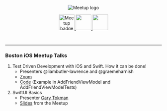 <p align="center">
<img src="https://user-images.githubusercontent.com/52800968/61815466-4e713180-ae18-11e9-9065-dc578f90237b.jpg" alt="Meetup logo" />
</a>
</p>
<p align="center">
  <a href="https://www.meetup.com/Boston-iOS-Meetup">
    <img src="https://www.meetup.com/mu_static/en-US/logo--script.004ada05.svg" alt="Meetup badge" height="50"/>
  </a>
  <a href="https://github.com/bostoniosmeetup">
    <img src="https://user-images.githubusercontent.com/52800968/61815833-174f5000-ae19-11e9-9147-fc2a825cb97f.png" height="50"/>
  </a>
    <a href="./code-of-conduct.md">
    <img src="https://user-images.githubusercontent.com/52800968/61817960-bf671800-ae1d-11e9-9a6d-8d8cb22e9d68.png" height="50"/>
  </a>
</p>

<br>
<hr></hr>

### Boston iOS Meetup Talks

1. Test Driven Development with iOS and Swift. How it can be done!
   * Presenters @liambutler-lawrence and @graemeharnish
   * [Zoom](https://lnkd.in/ew9tsCh)
   * [Code](./Code/friends) (Example in AddFriendViewModel and AddFriendViewModelTests) 
2. SwiftUI Basics
   * Presenter [Gary Tokman](https://www.twitter.com/bestgaryever)
   * [Slides](./Slides/SwiftUI-Basics.pdf) from the Meetup 
